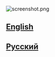 ![screenshot.png](https://github.com/safinaskar/gavin/raw/master/deobfuscated/screenshot.png)

[English](https://github.com/safinaskar/gavin/blob/master/README-EN.markdown)
-----------------------------

[Русский](https://github.com/safinaskar/gavin/blob/master/README-RU.markdown)
-----------------------------
